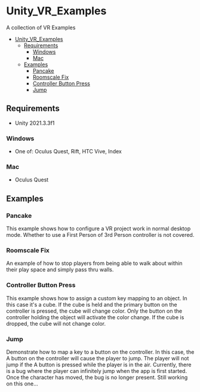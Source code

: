 # Unity_VR_Examples

A collection of VR Examples

- [Unity_VR_Examples](#unity_vr_examples)
  - [Requirements](#requirements)
    - [Windows](#windows)
    - [Mac](#mac)
  - [Examples](#examples)
    - [Pancake](#pancake)
    - [Roomscale Fix](#roomscale-fix)
    - [Controller Button Press](#controller-button-press)
    - [Jump](#jump)

## Requirements

- Unity 2021.3.3f1

### Windows

- One of: Oculus Quest, Rift, HTC Vive, Index

### Mac

- Oculus Quest

## Examples

### Pancake

This example shows how to configure a VR project work in normal desktop mode.  Whether to use a First Person of 3rd Person controller is not covered.

### Roomscale Fix

An example of how to stop players from being able to walk about within their play space and simply pass thru walls.

### Controller Button Press

This example shows how to assign a custom key mapping to an object.  In this case it's a cube.  If the cube is held and the primary button on the controller is pressed, the cube will change color.  Only the button on the controller holding the object will activate the color change.  If the cube is dropped, the cube will not change color.

### Jump

Demonstrate how to map a key to a button on the controller.  In this case, the A button on the controller will cause the player to jump.  The player will not jump if the A button is pressed while the player is in the air.  Currently, there is a bug where the player can infinitely jump when the app is first started.  Once the character has moved, the bug is no longer present.  Still working on this one...
